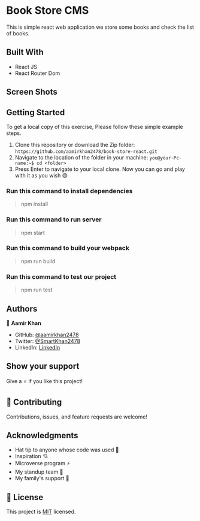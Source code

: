 # Book Store CMS

This is simple react web application we store some books and check the list of books.

## Built With

- React JS
- React Router Dom

## Screen Shots


## Getting Started

To get a local copy of this exercise, Please follow these simple example steps.

1. Clone this repository or download the Zip folder:
`https://github.com/aamirkhan2478/book-store-react.git`
2. Navigate to the location of the folder in your machine:
   `you@your-Pc-name:~$ cd <folder>`
3. Press Enter to navigate to your local clone.
   Now you can go and play with it as you wish :smile:

### Run this command to install dependencies

> npm install

### Run this command to run server

> npm start

### Run this command to build your webpack

> npm run build
> 
### Run this command to test our project

> npm run test

## Authors

:bust_in_silhouette: **Aamir Khan**

- GitHub: [@aamirkhan2478](https://github.com/aamirkhan2478)
- Twitter: [@SmartKhan2478](https://twitter.com/SmartKhan2478)
- LinkedIn: [LinkedIn](https://www.linkedin.com/in/aamir-khan-302a44237/)


## Show your support

Give a :star:️ if you like this project!

## :handshake: Contributing

Contributions, issues, and feature requests are welcome!

## Acknowledgments

- Hat tip to anyone whose code was used :beginner:
- Inspiration :cupid:
- Microverse program :zap:
- My standup team :bow_and_arrow:
- My family's support :raised_hands:

## :memo: License

This project is [MIT](./LICENSE) licensed.
